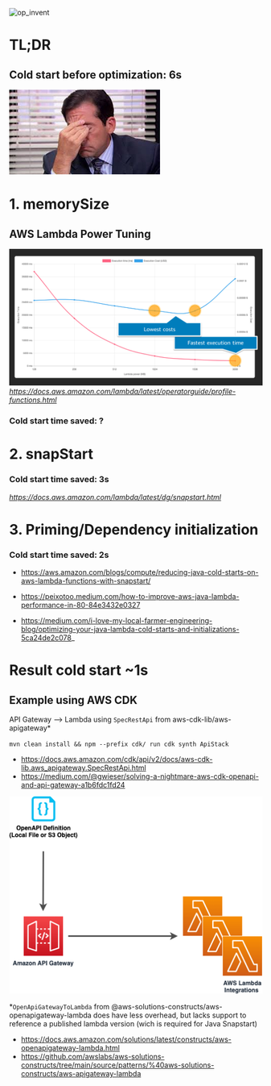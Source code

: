 ![op_invent](op-invent-16x10_title.png)

# TL;DR

## Cold start before optimization: 6s

![img_2.png](img_2.png)

# 1. memorySize

## AWS Lambda Power Tuning

![img_1.png](img_1.png)
_https://docs.aws.amazon.com/lambda/latest/operatorguide/profile-functions.html_

### Cold start time saved: ?

# 2. snapStart

### Cold start time saved: 3s

_https://docs.aws.amazon.com/lambda/latest/dg/snapstart.html_

# 3. Priming/Dependency initialization

### Cold start time saved: 2s

- https://aws.amazon.com/blogs/compute/reducing-java-cold-starts-on-aws-lambda-functions-with-snapstart/

- https://peixotoo.medium.com/how-to-improve-aws-java-lambda-performance-in-80-84e3432e0327

- https://medium.com/i-love-my-local-farmer-engineering-blog/optimizing-your-java-lambda-cold-starts-and-initializations-5ca24de2c078_

# Result cold start ~1s

## Example using AWS CDK

API Gateway --> Lambda using `SpecRestApi` from aws-cdk-lib/aws-apigateway*

`mvn clean install && npm --prefix cdk/ run cdk synth ApiStack`
- https://docs.aws.amazon.com/cdk/api/v2/docs/aws-cdk-lib.aws_apigateway.SpecRestApi.html
- https://medium.com/@gwieser/solving-a-nightmare-aws-cdk-openapi-and-api-gateway-a1b6fdc1fd24


![img_5.png](img_5.png)

*`OpenApiGatewayToLambda` from
@aws-solutions-constructs/aws-openapigateway-lambda does have less overhead, but
lacks support to reference a published lambda version (wich is required for Java
Snapstart)

- https://docs.aws.amazon.com/solutions/latest/constructs/aws-openapigateway-lambda.html
- https://github.com/awslabs/aws-solutions-constructs/tree/main/source/patterns/%40aws-solutions-constructs/aws-apigateway-lambda

